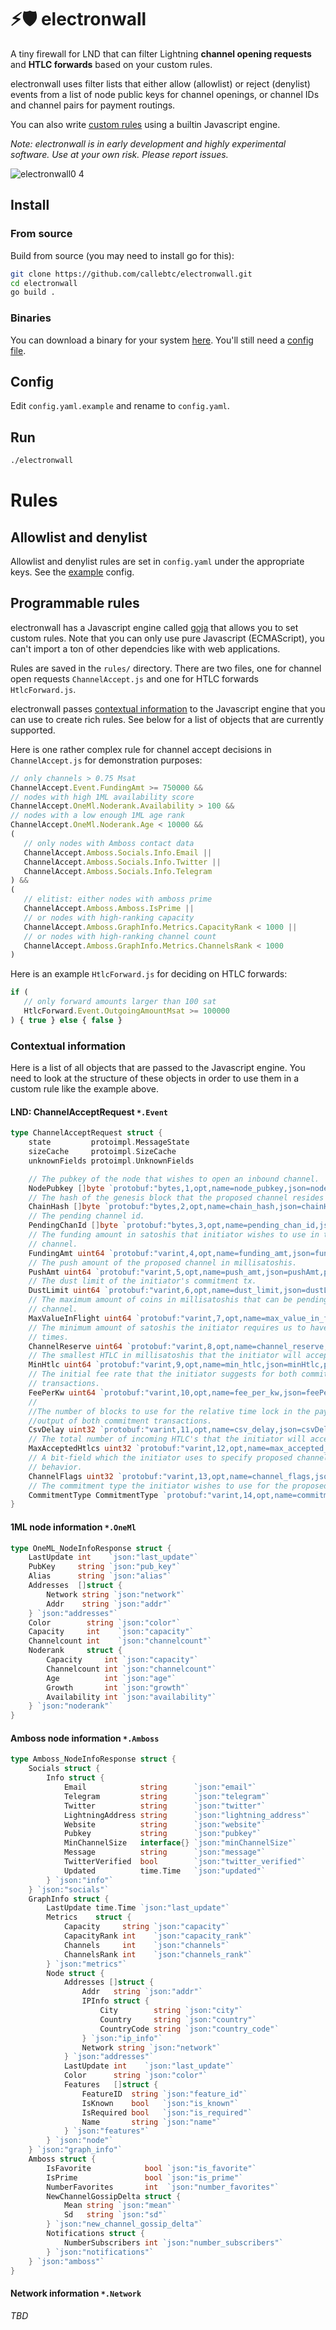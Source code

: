# ⚡️🛡 electronwall
A tiny firewall for LND that can filter Lightning **channel opening requests** and **HTLC forwards** based on your custom rules. 

electronwall uses filter lists that either allow (allowlist) or reject (denylist) events from a list of node public keys for channel openings, or channel IDs and channel pairs for payment routings.

You can also write [custom rules](#programmable-rules) using a builtin Javascript engine. 

*Note: electronwall is in early development and highly experimental software. Use at your own risk. Please report issues.*

![electronwall0 4](https://user-images.githubusercontent.com/93376500/187682152-add9b2ee-7d84-4582-b5fd-3eb1a0fc7767.jpg)

## Install

### From source
Build from source (you may need to install go for this):

```bash
git clone https://github.com/callebtc/electronwall.git
cd electronwall
go build .
```

### Binaries

You can download a binary for your system [here](https://github.com/callebtc/electronwall/releases). You'll still need a [config file](https://github.com/callebtc/electronwall/blob/main/config.yaml.example).

## Config
Edit `config.yaml.example` and rename to `config.yaml`. 

## Run

```bash
./electronwall
```

# Rules

## Allowlist and denylist

Allowlist and denylist rules are set in `config.yaml` under the appropriate keys. See the [example](config.yaml.example) config. 

## Programmable rules

electronwall has a Javascript engine called [goja](https://github.com/dop251/goja) that allows you to set custom rules. Note that you can only use pure Javascript (ECMAScript), you can't import a ton of other dependcies like with web applications.

Rules are saved in the `rules/` directory. There are two files, one for channel open requests `ChannelAccept.js` and one for HTLC forwards `HtlcForward.js`.

electronwall passes [contextual information](#contextual-information) to the Javascript engine that you can use to create rich rules. See below for a list of objects that are currently supported.

 Here is one rather complex rule for channel accept decisions in `ChannelAccept.js` for demonstration purposes:

 ```javascript
 // only channels > 0.75 Msat
ChannelAccept.Event.FundingAmt >= 750000 && 
// nodes with high 1ML availability score
ChannelAccept.OneMl.Noderank.Availability > 100 &&
// nodes with a low enough 1ML age rank
ChannelAccept.OneMl.Noderank.Age < 10000 &&
( 
    // only nodes with Amboss contact data
    ChannelAccept.Amboss.Socials.Info.Email ||
    ChannelAccept.Amboss.Socials.Info.Twitter ||
    ChannelAccept.Amboss.Socials.Info.Telegram 
) &&
(
    // elitist: either nodes with amboss prime
    ChannelAccept.Amboss.Amboss.IsPrime ||
    // or nodes with high-ranking capacity
    ChannelAccept.Amboss.GraphInfo.Metrics.CapacityRank < 1000 ||
    // or nodes with high-ranking channel count
    ChannelAccept.Amboss.GraphInfo.Metrics.ChannelsRank < 1000
)
 ```

 Here is an example `HtlcForward.js` for deciding on HTLC forwards:
 ```javascript
 if (
    // only forward amounts larger than 100 sat
    HtlcForward.Event.OutgoingAmountMsat >= 100000
) { true } else { false }
 ```

### Contextual information
Here is a list of all objects that are passed to the Javascript engine. You need to look at the structure of these objects in order to use them in a custom rule like the example above. 

#### LND: ChannelAcceptRequest `*.Event`
```go
type ChannelAcceptRequest struct {
	state         protoimpl.MessageState
	sizeCache     protoimpl.SizeCache
	unknownFields protoimpl.UnknownFields

	// The pubkey of the node that wishes to open an inbound channel.
	NodePubkey []byte `protobuf:"bytes,1,opt,name=node_pubkey,json=nodePubkey,proto3" json:"node_pubkey,omitempty"`
	// The hash of the genesis block that the proposed channel resides in.
	ChainHash []byte `protobuf:"bytes,2,opt,name=chain_hash,json=chainHash,proto3" json:"chain_hash,omitempty"`
	// The pending channel id.
	PendingChanId []byte `protobuf:"bytes,3,opt,name=pending_chan_id,json=pendingChanId,proto3" json:"pending_chan_id,omitempty"`
	// The funding amount in satoshis that initiator wishes to use in the
	// channel.
	FundingAmt uint64 `protobuf:"varint,4,opt,name=funding_amt,json=fundingAmt,proto3" json:"funding_amt,omitempty"`
	// The push amount of the proposed channel in millisatoshis.
	PushAmt uint64 `protobuf:"varint,5,opt,name=push_amt,json=pushAmt,proto3" json:"push_amt,omitempty"`
	// The dust limit of the initiator's commitment tx.
	DustLimit uint64 `protobuf:"varint,6,opt,name=dust_limit,json=dustLimit,proto3" json:"dust_limit,omitempty"`
	// The maximum amount of coins in millisatoshis that can be pending in this
	// channel.
	MaxValueInFlight uint64 `protobuf:"varint,7,opt,name=max_value_in_flight,json=maxValueInFlight,proto3" json:"max_value_in_flight,omitempty"`
	// The minimum amount of satoshis the initiator requires us to have at all
	// times.
	ChannelReserve uint64 `protobuf:"varint,8,opt,name=channel_reserve,json=channelReserve,proto3" json:"channel_reserve,omitempty"`
	// The smallest HTLC in millisatoshis that the initiator will accept.
	MinHtlc uint64 `protobuf:"varint,9,opt,name=min_htlc,json=minHtlc,proto3" json:"min_htlc,omitempty"`
	// The initial fee rate that the initiator suggests for both commitment
	// transactions.
	FeePerKw uint64 `protobuf:"varint,10,opt,name=fee_per_kw,json=feePerKw,proto3" json:"fee_per_kw,omitempty"`
	//
	//The number of blocks to use for the relative time lock in the pay-to-self
	//output of both commitment transactions.
	CsvDelay uint32 `protobuf:"varint,11,opt,name=csv_delay,json=csvDelay,proto3" json:"csv_delay,omitempty"`
	// The total number of incoming HTLC's that the initiator will accept.
	MaxAcceptedHtlcs uint32 `protobuf:"varint,12,opt,name=max_accepted_htlcs,json=maxAcceptedHtlcs,proto3" json:"max_accepted_htlcs,omitempty"`
	// A bit-field which the initiator uses to specify proposed channel
	// behavior.
	ChannelFlags uint32 `protobuf:"varint,13,opt,name=channel_flags,json=channelFlags,proto3" json:"channel_flags,omitempty"`
	// The commitment type the initiator wishes to use for the proposed channel.
	CommitmentType CommitmentType `protobuf:"varint,14,opt,name=commitment_type,json=commitmentType,proto3,enum=lnrpc.CommitmentType" json:"commitment_type,omitempty"`
}

```

#### 1ML node information `*.OneMl`
```go
type OneML_NodeInfoResponse struct {
	LastUpdate int    `json:"last_update"`
	PubKey     string `json:"pub_key"`
	Alias      string `json:"alias"`
	Addresses  []struct {
		Network string `json:"network"`
		Addr    string `json:"addr"`
	} `json:"addresses"`
	Color        string `json:"color"`
	Capacity     int    `json:"capacity"`
	Channelcount int    `json:"channelcount"`
	Noderank     struct {
		Capacity     int `json:"capacity"`
		Channelcount int `json:"channelcount"`
		Age          int `json:"age"`
		Growth       int `json:"growth"`
		Availability int `json:"availability"`
	} `json:"noderank"`
}
```
#### Amboss node information `*.Amboss`
```go
type Amboss_NodeInfoResponse struct {
	Socials struct {
		Info struct {
			Email            string      `json:"email"`
			Telegram         string      `json:"telegram"`
			Twitter          string      `json:"twitter"`
			LightningAddress string      `json:"lightning_address"`
			Website          string      `json:"website"`
			Pubkey           string      `json:"pubkey"`
			MinChannelSize   interface{} `json:"minChannelSize"`
			Message          string      `json:"message"`
			TwitterVerified  bool        `json:"twitter_verified"`
			Updated          time.Time   `json:"updated"`
		} `json:"info"`
	} `json:"socials"`
	GraphInfo struct {
		LastUpdate time.Time `json:"last_update"`
		Metrics    struct {
			Capacity     string `json:"capacity"`
			CapacityRank int    `json:"capacity_rank"`
			Channels     int    `json:"channels"`
			ChannelsRank int    `json:"channels_rank"`
		} `json:"metrics"`
		Node struct {
			Addresses []struct {
				Addr   string `json:"addr"`
				IPInfo struct {
					City        string `json:"city"`
					Country     string `json:"country"`
					CountryCode string `json:"country_code"`
				} `json:"ip_info"`
				Network string `json:"network"`
			} `json:"addresses"`
			LastUpdate int    `json:"last_update"`
			Color      string `json:"color"`
			Features   []struct {
				FeatureID  string `json:"feature_id"`
				IsKnown    bool   `json:"is_known"`
				IsRequired bool   `json:"is_required"`
				Name       string `json:"name"`
			} `json:"features"`
		} `json:"node"`
	} `json:"graph_info"`
	Amboss struct {
		IsFavorite            bool `json:"is_favorite"`
		IsPrime               bool `json:"is_prime"`
		NumberFavorites       int  `json:"number_favorites"`
		NewChannelGossipDelta struct {
			Mean string `json:"mean"`
			Sd   string `json:"sd"`
		} `json:"new_channel_gossip_delta"`
		Notifications struct {
			NumberSubscribers int `json:"number_subscribers"`
		} `json:"notifications"`
	} `json:"amboss"`
}
```

#### Network information `*.Network`
*TBD*
